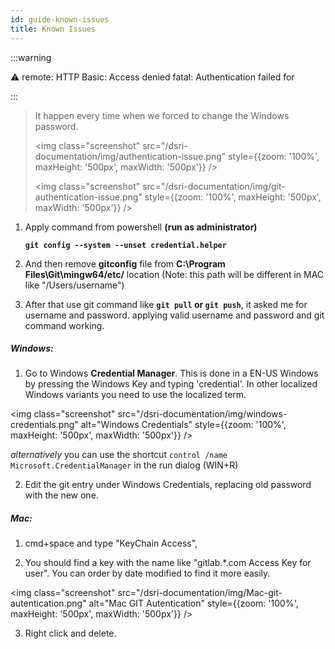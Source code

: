 ```yaml
---
id: guide-known-issues
title: Known Issues
---
```


:::warning

⚠️ remote: HTTP Basic: Access denied fatal: Authentication failed for

:::

> It happen every time when we forced to change the Windows password.
>
> <img class="screenshot" src="/dsri-documentation/img/authentication-issue.png" style={{zoom: '100%', maxHeight: '500px', maxWidth: '500px'}} />
>
> <img class="screenshot" src="/dsri-documentation/img/git-authentication-issue.png" style={{zoom: '100%', maxHeight: '500px', maxWidth: '500px'}} />

1. Apply command from powershell **(run as administrator)**

   **`git config --system --unset credential.helper`**

2. And then remove **gitconfig** file from **C:\Program Files\Git\mingw64/etc/** location (Note: this path will be different in MAC like "/Users/username")

3. After that use git command like **`git pull` or `git push`**, it asked me for username and password. applying valid username and password and git command working.

##### Windows: 

1. Go to Windows **Credential Manager**. This is done in a EN-US Windows by pressing the Windows Key and typing 'credential'. In other localized Windows variants you need to use the localized term.

<img class="screenshot" src="/dsri-documentation/img/windows-credentials.png" alt="Windows Credentials" style={{zoom: '100%', maxHeight: '500px', maxWidth: '500px'}} />

   *alternatively* you can use the shortcut `control /name Microsoft.CredentialManager` in the run dialog (WIN+R)

2. Edit the git entry under Windows Credentials, replacing old password with the new one.

##### Mac: 

1. cmd+space and type "KeyChain Access",

2. You should find a key with the name like "gitlab.*.com Access Key for user". You can order by date modified to find it more easily.

<img class="screenshot" src="/dsri-documentation/img/Mac-git-autentication.png" alt="Mac GIT Autentication" style={{zoom: '100%', maxHeight: '500px', maxWidth: '500px'}} />

3. Right click and delete.